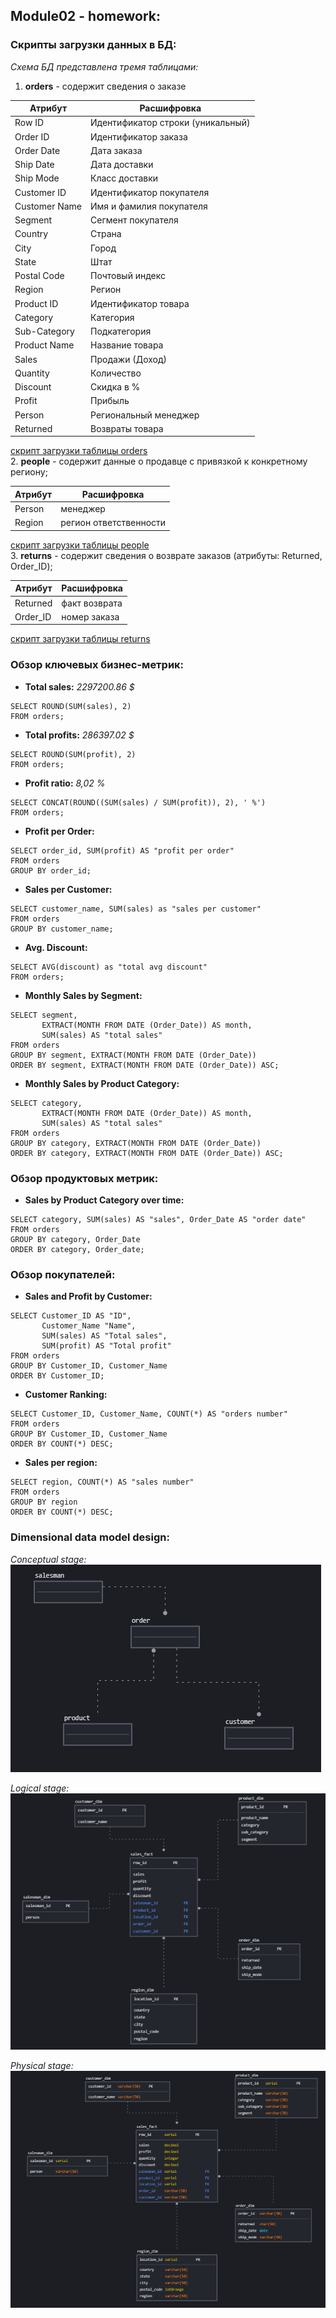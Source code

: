 ## Module02 - homework:

### Cкрипты загрузки данных в БД:
*Схема БД представлена тремя таблицами:* </br>
1. **orders** - содержит сведения о заказе </br> 

|Атрибут|Расшифровка|
|---|---|
|Row ID|Идентификатор строки (уникальный)|
|Order ID|Идентификатор заказа|
|Order Date|Дата заказа|
|Ship Date|Дата доставки|
|Ship Mode|Класс доставки|
|Customer ID|Идентификатор покупателя|
|Customer Name|Имя и фамилия покупателя|
|Segment|Сегмент покупателя|
|Country|Страна|
|City|Город |
|State|Штат|
|Postal Code|Почтовый индекс|
|Region|	Регион|
|Product ID|	Идентификатор товара|
|Category|	Категория|
|Sub-Category|	Подкатегория|
|Product Name|	Название товара|
|Sales|	Продажи (Доход)|
|Quantity|	Количество|
|Discount|	Скидка в %|
|Profit|	Прибыль|
|Person|	Региональный менеджер|
|Returned|	Возвраты товара|

[скрипт загрузки таблицы orders](https://github.com/alex97iv/DE-content/blob/main/data-learn-course/module02/scripts/orders.sql) </br> 
2. **people** - содержит данные о продавце с привязкой к конкретному региону; </br> 

|Атрибут|Расшифровка|
|---|---|
|Person|менеджер|
|Region|регион ответственности|

[скрипт загрузки таблицы people](https://github.com/alex97iv/DE-content/blob/main/data-learn-course/module02/scripts/people.sql) </br>
3. **returns** - содержит сведения о возврате заказов (атрибуты: Returned, Order_ID); </br> 

|Атрибут|Расшифровка|
|---|---|
|Returned|факт возврата|
|Order_ID|номер заказа|

[скрипт загрузки таблицы returns](https://github.com/alex97iv/DE-content/blob/main/data-learn-course/module02/scripts/returns.sql)

### Обзор ключевых бизнес-метрик:
* **Total sales:** *2297200.86 $* 
``` 
SELECT ROUND(SUM(sales), 2)
FROM orders; 
```
* **Total profits:** *286397.02 $* 
```
SELECT ROUND(SUM(profit), 2)
FROM orders;
```
* **Profit ratio:** *8,02 %*
```
SELECT CONCAT(ROUND((SUM(sales) / SUM(profit)), 2), ' %')
FROM orders;
```
* **Profit per Order:**
```
SELECT order_id, SUM(profit) AS "profit per order"
FROM orders
GROUP BY order_id;
```
* **Sales per Customer:**
```
SELECT customer_name, SUM(sales) as "sales per customer"
FROM orders
GROUP BY customer_name;
```
* **Avg. Discount:**
```
SELECT AVG(discount) as "total avg discount"
FROM orders;
```
* **Monthly Sales by Segment:**
```
SELECT segment, 
       EXTRACT(MONTH FROM DATE (Order_Date)) AS month, 
       SUM(sales) AS "total sales"
FROM orders
GROUP BY segment, EXTRACT(MONTH FROM DATE (Order_Date))
ORDER BY segment, EXTRACT(MONTH FROM DATE (Order_Date)) ASC;
```
* **Monthly Sales by Product Category:**
```
SELECT category, 
       EXTRACT(MONTH FROM DATE (Order_Date)) AS month, 
       SUM(sales) AS "total sales"
FROM orders
GROUP BY category, EXTRACT(MONTH FROM DATE (Order_Date))
ORDER BY category, EXTRACT(MONTH FROM DATE (Order_Date)) ASC;
```
### Обзор продуктовых метрик:
* **Sales by Product Category over time:**
```
SELECT category, SUM(sales) AS "sales", Order_Date AS "order date"
FROM orders
GROUP BY category, Order_Date
ORDER BY category, Order_date;
```
### Обзор покупателей:
* **Sales and Profit by Customer:**
```
SELECT Customer_ID AS "ID",
       Customer_Name "Name",
       SUM(sales) AS "Total sales", 
       SUM(profit) AS "Total profit"
FROM orders
GROUP BY Customer_ID, Customer_Name
ORDER BY Customer_ID;
```
* **Customer Ranking:**
```
SELECT Customer_ID, Customer_Name, COUNT(*) AS "orders number"
FROM orders
GROUP BY Customer_ID, Customer_Name
ORDER BY COUNT(*) DESC;
```
* **Sales per region:**
```
SELECT region, COUNT(*) AS "sales number"
FROM orders
GROUP BY region
ORDER BY COUNT(*) DESC;
```
### Dimensional data model design:
*Conceptual stage:* <br>
![Conceptual stage of design](https://github.com/alex97iv/DE-content/blob/main/data-learn-course/module02/conceptual_diagram.png)

*Logical stage:* <br>
![Logical stage of design](https://github.com/alex97iv/DE-content/blob/main/data-learn-course/module02/logical_diagram.png)

*Physical stage:* <br>
![Physical stage of design](https://github.com/alex97iv/DE-content/blob/main/data-learn-course/module02/physical_diagram.png)
